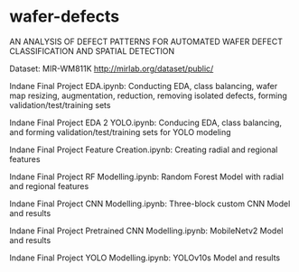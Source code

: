 # wafer-defects
AN ANALYSIS OF DEFECT PATTERNS FOR AUTOMATED WAFER DEFECT CLASSIFICATION AND SPATIAL DETECTION

Dataset: MIR-WM811K http://mirlab.org/dataset/public/

Indane Final Project EDA.ipynb: Conducting EDA, class balancing, wafer map resizing, augmentation, reduction, removing isolated defects, forming validation/test/training sets

Indane Final Project EDA 2 YOLO.ipynb: Conducing EDA, class balancing, and forming validation/test/training sets for YOLO modeling

Indane Final Project Feature Creation.ipynb: Creating radial and regional features

Indane Final Project RF Modelling.ipynb: Random Forest Model with radial and regional features

Indane Final Project CNN Modelling.ipynb: Three-block custom CNN Model and results

Indane Final Project Pretrained CNN Modelling.ipynb: MobileNetv2 Model and results

Indane Final Project YOLO Modelling.ipynb: YOLOv10s Model and results
